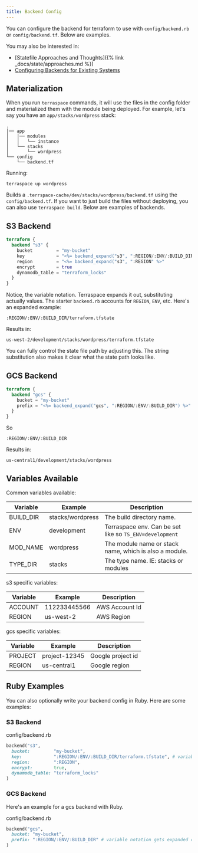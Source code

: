 ```yaml
---
title: Backend Config
---
```


You can configure the backend for terraform to use with `config/backend.rb` or `config/backend.tf`. Below are examples.

You may also be interested in:

* [Statefile Approaches and Thoughts]({% link _docs/state/approaches.md %})
* [Configuring Backends for Existing Systems](backend-config/existing-systems.md)

## Materialization

When you run `terraspace` commands, it will use the files in the config folder and materialized them with the module being deployed.  For example, let's say you have an `app/stacks/wordpress` stack:

    .
    │── app
    │   │── modules
    │   │   └── instance
    │   └── stacks
    │       └── wordpress
    └── config
        └── backend.tf

Running:

    terraspace up wordpress

Builds a `.terrspace-cache/dev/stacks/wordpress/backend.tf` using the `config/backend.tf`.  If you want to just build the files without deploying, you can also use `terraspace build`. Below are examples of backends.

## S3 Backend

```terraform
terraform {
  backend "s3" {
    bucket         = "my-bucket"
    key            = "<%= backend_expand("s3", ":REGION/:ENV/:BUILD_DIR/terraform.tfstate") %>" # variable notation expanded by terraspace IE: us-west-2/development/modules/vm/terraform.tfstate
    region         = "<%= backend_expand("s3", ":REGION" %>"
    encrypt        = true
    dynamodb_table = "terraform_locks"
  }
}
```

Notice, the variable notation. Terraspace expands it out, substituting actually values. The starter `backend.rb` accounts for `REGION`, `ENV`, etc. Here's an expanded example:

    :REGION/:ENV/:BUILD_DIR/terraform.tfstate

Results in:

    us-west-2/development/stacks/wordpress/terraform.tfstate

You can fully control the state file path by adjusting this. The string substitution also makes it clear what the state path looks like.

## GCS Backend

```terraform
terraform {
  backend "gcs" {
    bucket = "my-bucket"
    prefix = "<%= backend_expand("gcs", ":REGION/:ENV/:BUILD_DIR") %>" # variable notation expanded by terraspace IE: us-central1/development/modules/vm
  }
}
```

So

    :REGION/:ENV/:BUILD_DIR

Results in:

    us-central1/development/stacks/wordpress

## Variables Available

Common variables available:

Variable | Example | Description
--- | --- | ---
BUILD_DIR | stacks/wordpress | The build directory name.
ENV | development | Terraspace env. Can be set like so `TS_ENV=development`
MOD_NAME | wordpress | The module name or stack name, which is also a module.
TYPE_DIR | stacks | The type name. IE: stacks or modules

s3 specific variables:

Variable | Example | Description
--- | --- | ---
ACCOUNT | 112233445566 | AWS Account Id
REGION | us-west-2 | AWS Region


gcs specific variables:

Variable | Example | Description
--- | --- | ---
PROJECT | project-12345 | Google project id
REGION | us-central1 | Google region

## Ruby Examples

You can also optionally write your backend config in Ruby. Here are some examples:

### S3 Backend

config/backend.rb

```ruby
backend("s3",
  bucket:         "my-bucket",
  key:            ":REGION/:ENV/:BUILD_DIR/terraform.tfstate", # variable notation gets expanded out by terraspace
  region:         ":REGION",
  encrypt:        true,
  dynamodb_table: "terraform_locks"
)
```

### GCS Backend

Here's an example for a gcs backend with Ruby.

config/backend.rb

```ruby
backend("gcs",
  bucket: "my-bucket",
  prefix: ":REGION/:ENV/:BUILD_DIR" # variable notation gets expanded out by terraspace
)
```
